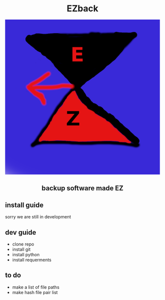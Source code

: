 <h1 align="center""> EZback</h1>
<p align="center"><img src="EZbackicon.png" alt="a great logo for EZback a hourglass in red and black with an arrow pointing left">

<h2 align="center"> backup software made EZ</h2>

## install guide

sorry we are still in development 

## dev guide

* clone repo
* install git
* install python
* install requerments

## to do
* make a list of file paths
* make hash file pair list 

